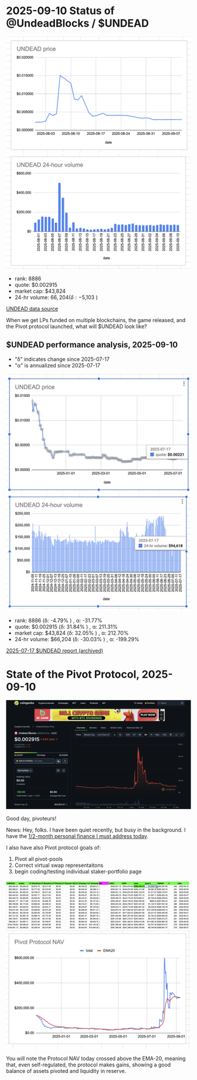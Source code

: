 # 2025-09-10 Status of @UndeadBlocks / $UNDEAD 

![$UNDEAD rank](imgs/01a-rank.png) 
![$UNDEAD quote](imgs/01b-quote.png) 
![$UNDEAD market captalization](imgs/01c-cap.png) 
![$UNDEAD 24-hour volume](imgs/01d-vol.png) 

* rank: 8886 
* quote: $0.002915 
* market cap: $43,824 
* 24-hr volume: $66,204 (δ: -$5,103 ) 


[UNDEAD data source](https://www.coingecko.com/en/coins/undead-blocks) 



When we get LPs funded on multiple blockchains, the game released, and the Pivot protocol launched, what will $UNDEAD look like? 

## $UNDEAD performance analysis, 2025-09-10 

* "δ" indicates change since 2025-07-17 
* "α" is annualized since 2025-07-17 

![$UNDEAD rank](/blog/snapshot/imgs/01a-rank.png) 
![$UNDEAD quote](/blog/snapshot/imgs/01b-quote.png) 
![$UNDEAD market captalization](/blog/snapshot/imgs/01c-cap.png) 
![$UNDEAD 24-hour volume](/blog/snapshot/imgs/01d-vol.png) 

* rank: 8886 (δ: -4.79% ) , α: -31.77% 
* quote: $0.002915 (δ: 31.84% ) , α: 211.31% 
* market cap: $43,824 (δ: 32.05% ) , α: 212.70% 
* 24-hr volume: $66,204 (δ: -30.03% ) , α: -199.29% 

[2025-07-17 $UNDEAD report (archived)](https://github.com/pivoteur/biz/tree/main/blog/snapshot) 

# State of the Pivot Protocol, 2025-09-10 

![UNDEAD price chart](imgs/02a-undead.png) 


Good day, pivoteurs! 

News: Hey, folks. I have been quiet recently, but busy in the background. I have the [1/2-month personal finance I must address today](https://x.com/logicalgraphs/status/1965759041843741100).

I also have also Pivot protocol goals of: 

1. Pivot all pivot-pools 
2. Correct virtual swap representaitons 
3. begin coding/testing individual staker-portfolio page 

![State of the Pivot Protocol, 2025-09-10](imgs/02b-assets.png) 
![Pivot protocol NAV-vs-EMA20 chart](imgs/02c-ema.png) 

You will note the Protocol NAV today crossed above the EMA-20, meaning that, even self-regulated, the protocol makes gains, showing a good balance of assets pivoted and liquidity in reserve.
